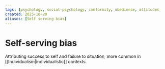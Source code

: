 ```yaml
---
tags: [psychology, social-psychology, conformity, obedience, attitudes, attribution, prejudice, aggression, prosocial]
created: 2025-10-20
aliases: [Self serving bias]
---
```

# Self-serving bias

Attributing success to self and failure to situation; more common in [[Individualism|individualistic]] contexts.
